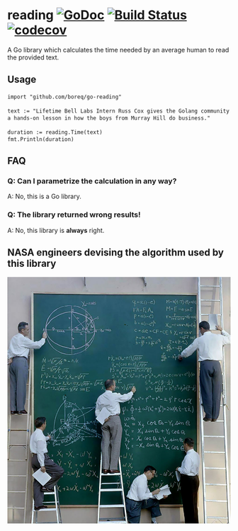 # reading [![GoDoc](https://godoc.org/github.com/boreq/go-reading?status.svg)](https://godoc.org/github.com/boreq/go-reading) [![Build Status](https://travis-ci.org/boreq/go-reading.svg?branch=master)](https://travis-ci.org/boreq/go-reading) [![codecov](https://codecov.io/gh/boreq/go-reading/branch/master/graph/badge.svg)](https://codecov.io/gh/boreq/go-reading)

A Go library which calculates the time needed by an average human to read the
provided text.

## Usage

    import "github.com/boreq/go-reading"

    text := "Lifetime Bell Labs Intern Russ Cox gives the Golang community a hands-on lesson in how the boys from Murray Hill do business."

    duration := reading.Time(text)
    fmt.Println(duration)

## FAQ

### Q: Can I parametrize the calculation in any way?

A: No, this is a Go library.

### Q: The library returned wrong results!

A: No, this library is **always** right.

## NASA engineers devising the algorithm used by this library

![NASA engineers](nasa.jpg "NASA engineers")